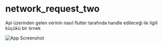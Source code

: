 # network_request_two

Api üzerinden gelen verinin nasıl flutter tarafında  handle edileceği ile ilgili küçükü bir örnek


![App Screenshot](https://user-images.githubusercontent.com/41169476/195322587-0d859311-133c-438c-9a63-7036cea5dfc0.png)

